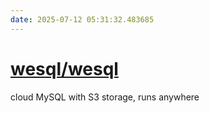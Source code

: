 ```yaml
---
date: 2025-07-12 05:31:32.483685
---
```


# [wesql/wesql](https://github.com/wesql/wesql)

cloud MySQL with S3 storage, runs anywhere